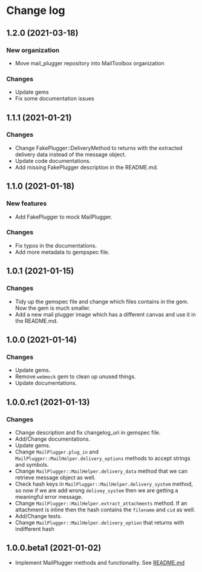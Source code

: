 # Change log

## 1.2.0 (2021-03-18)

### New organization

* Move mail_plugger repository into MailToolbox organization

### Changes

* Update gems
* Fix some documentation issues

## 1.1.1 (2021-01-21)

### Changes

* Change FakePlugger::DeliveryMethod to returns with the extracted delivery data instead of the message object.
* Update code documentations.
* Add missing FakePlugger description in the README.md.


## 1.1.0 (2021-01-18)

### New features

* Add FakePlugger to mock MailPlugger.

### Changes

* Fix typos in the documentations.
* Add more metadata to gempspec file.


## 1.0.1 (2021-01-15)

### Changes

* Tidy up the gemspec file and change which files contains in the gem. Now the gem is much smaller.
* Add a new mail plugger image which has a different canvas and use it in the README.md.


## 1.0.0 (2021-01-14)

### Changes

* Update gems.
* Remove `webmock` gem to clean up unused things.
* Update documentations.


## 1.0.0.rc1 (2021-01-13)

### Changes

* Change description and fix changelog_uri in gemspec file.
* Add/Change documentations.
* Update gems.
* Change `MailPlugger.plug_in` and `MailPlugger::MailHelper.delivery_options` methods to accept strings and symbols.
* Change `MailPlugger::MailHelper.delivery_data` method that we can retrieve message object as well.
* Check hash keys in `MailPlugger::MailHelper.delivery_system` method, so now if we are add wrong `delivey_system` then we are getting a meaningful error message.
* Change `MailPlugger::MailHelper.extract_attachments` method. If an attachment is inline then the hash contains the `filename` and `cid` as well.
* Add/Change tests.
* Change `MailPlugger::MailHelper.delivery_option` that returns with indifferent hash


## 1.0.0.beta1 (2021-01-02)

* Implement MailPlugger methods and functionality. See [README.md](https://github.com/MailToolbox/mail_plugger/blob/main/README.md)
